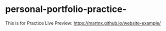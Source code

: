 # personal-portfolio-practice-
This is for Practice
Live Preview: https://martnx.github.io/website-example/
